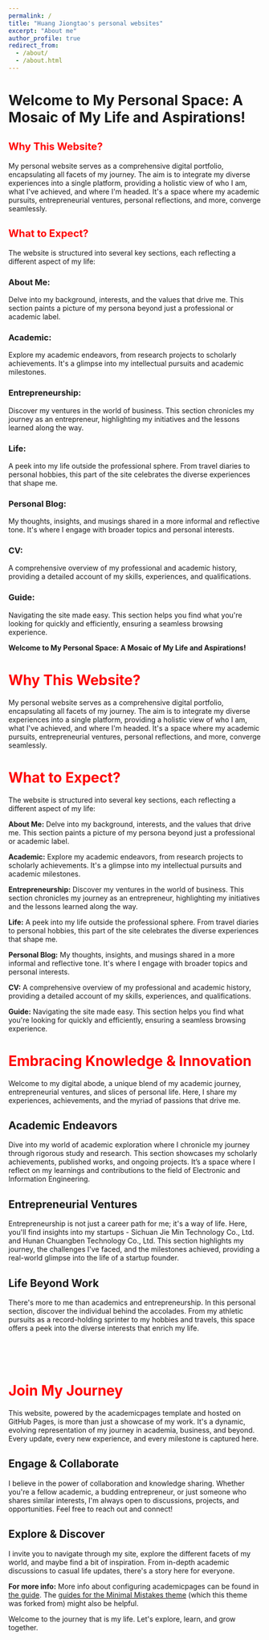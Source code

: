 ```yaml
---
permalink: /
title: "Huang Jiongtao's personal websites"
excerpt: "About me"
author_profile: true
redirect_from: 
  - /about/
  - /about.html
---
```


# Welcome to My Personal Space: A Mosaic of My Life and Aspirations!

<span style="color: red; font-size: 20px;">**Why This Website?**</span>
------
My personal website serves as a comprehensive digital portfolio, encapsulating all facets of my journey. The aim is to integrate my diverse experiences into a single platform, providing a holistic view of who I am, what I've achieved, and where I'm headed. It's a space where my academic pursuits, entrepreneurial ventures, personal reflections, and more, converge seamlessly.

<span style="color: red; font-size: 20px;">**What to Expect?**</span>
------
The website is structured into several key sections, each reflecting a different aspect of my life:

### **About Me:**
Delve into my background, interests, and the values that drive me. This section paints a picture of my persona beyond just a professional or academic label.

### **Academic:**
Explore my academic endeavors, from research projects to scholarly achievements. It's a glimpse into my intellectual pursuits and academic milestones.

### **Entrepreneurship:**
Discover my ventures in the world of business. This section chronicles my journey as an entrepreneur, highlighting my initiatives and the lessons learned along the way.

### **Life:**
A peek into my life outside the professional sphere. From travel diaries to personal hobbies, this part of the site celebrates the diverse experiences that shape me.

### **Personal Blog:**
My thoughts, insights, and musings shared in a more informal and reflective tone. It's where I engage with broader topics and personal interests.

### **CV:**
A comprehensive overview of my professional and academic history, providing a detailed account of my skills, experiences, and qualifications.

### **Guide:**
Navigating the site made easy. This section helps you find what you're looking for quickly and efficiently, ensuring a seamless browsing experience.


**Welcome to My Personal Space: A Mosaic of My Life and Aspirations!**


<span style="color: red;">Why This Website?</span>
======
My personal website serves as a comprehensive digital portfolio, encapsulating all facets of my journey. The aim is to integrate my diverse experiences into a single platform, providing a holistic view of who I am, what I've achieved, and where I'm headed. It's a space where my academic pursuits, entrepreneurial ventures, personal reflections, and more, converge seamlessly.

<span style="color: red;">What to Expect?</span>
======
The website is structured into several key sections, each reflecting a different aspect of my life:

**About Me:** Delve into my background, interests, and the values that drive me. This section paints a picture of my persona beyond just a professional or academic label.

**Academic:** Explore my academic endeavors, from research projects to scholarly achievements. It's a glimpse into my intellectual pursuits and academic milestones.

**Entrepreneurship:** Discover my ventures in the world of business. This section chronicles my journey as an entrepreneur, highlighting my initiatives and the lessons learned along the way.

**Life:** A peek into my life outside the professional sphere. From travel diaries to personal hobbies, this part of the site celebrates the diverse experiences that shape me.

**Personal Blog:** My thoughts, insights, and musings shared in a more informal and reflective tone. It's where I engage with broader topics and personal interests.

**CV:** A comprehensive overview of my professional and academic history, providing a detailed account of my skills, experiences, and qualifications.

**Guide:** Navigating the site made easy. This section helps you find what you're looking for quickly and efficiently, ensuring a seamless browsing experience.


<span style="color: red;">Embracing Knowledge & Innovation</span>
======
Welcome to my digital abode, a unique blend of my academic journey, entrepreneurial ventures, and slices of personal life. Here, I share my experiences, achievements, and the myriad of passions that drive me.

Academic Endeavors
------
Dive into my world of academic exploration where I chronicle my journey through rigorous study and research. This section showcases my scholarly achievements, published works, and ongoing projects. It’s a space where I reflect on my learnings and contributions to the field of Electronic and Information Engineering.

Entrepreneurial Ventures
------
Entrepreneurship is not just a career path for me; it's a way of life. Here, you'll find insights into my startups - Sichuan Jie Min Technology Co., Ltd. and Hunan Chuangben Technology Co., Ltd. This section highlights my journey, the challenges I've faced, and the milestones achieved, providing a real-world glimpse into the life of a startup founder.

Life Beyond Work
------
There's more to me than academics and entrepreneurship. In this personal section, discover the individual behind the accolades. From my athletic pursuits as a record-holding sprinter to my hobbies and travels, this space offers a peek into the diverse interests that enrich my life.

<span style="color: red; margin-top: 60px; display: inline-block;">Join My Journey</span>
======
This website, powered by the academicpages template and hosted on GitHub Pages, is more than just a showcase of my work. It's a dynamic, evolving representation of my journey in academia, business, and beyond. Every update, every new experience, and every milestone is captured here.

Engage & Collaborate
------
I believe in the power of collaboration and knowledge sharing. Whether you're a fellow academic, a budding entrepreneur, or just someone who shares similar interests, I'm always open to discussions, projects, and opportunities. Feel free to reach out and connect!

Explore & Discover
------
I invite you to navigate through my site, explore the different facets of my world, and maybe find a bit of inspiration. From in-depth academic discussions to casual life updates, there's a story here for everyone.

**For more info:**
 More info about configuring academicpages can be found in [the guide](https://academicpages.github.io/markdown/). The [guides for the Minimal Mistakes theme](https://mmistakes.github.io/minimal-mistakes/docs/configuration/) (which this theme was forked from) might also be helpful.

Welcome to the journey that is my life. Let's explore, learn, and grow together.
